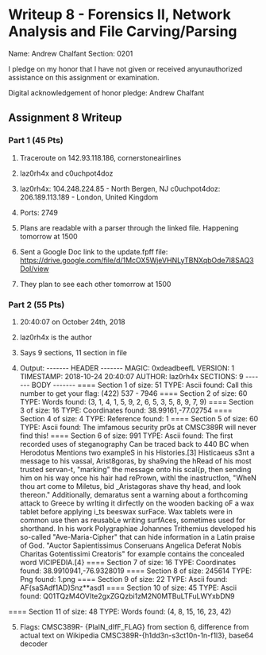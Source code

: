 Writeup 8 - Forensics II, Network Analysis and File Carving/Parsing
=====

Name: Andrew Chalfant
Section: 0201

I pledge on my honor that I have not given or received anyunauthorized assistance on this assignment or examination.

Digital acknowledgement of honor pledge: Andrew Chalfant

## Assignment 8 Writeup

### Part 1 (45 Pts)
1. Traceroute on 142.93.118.186, cornerstoneairlines

2. laz0rh4x and c0uchpot4doz

3. laz0rh4x: 104.248.224.85 - North Bergen, NJ
   c0uchpot4doz: 206.189.113.189 - London, United Kingdom

4. Ports: 2749

5. Plans are readable with a parser through the linked file. Happening tomorrow at 1500

6. Sent a Google Doc link to the update.fpff file: 
https://drive.google.com/file/d/1McOX5WjeVHNLyTBNXqbOde7l8SAQ3DoI/view

7. They plan to see each other tomorrow at 1500

### Part 2 (55 Pts)

1. 20:40:07 on October 24th, 2018

2. laz0rh4x is the author

3. Says 9 sections, 11 section in file

4. Output:
------- HEADER -------
MAGIC: 0xdeadbeefL
VERSION: 1
TIMESTAMP: 2018-10-24 20:40:07
AUTHOR: laz0rh4x
SECTIONS: 9
-------  BODY  -------
====
Section 1 of size: 51
TYPE: Ascii found: Call this number to get your flag: (422) 537 - 7946
====
Section 2 of size: 60
TYPE: Words found: 
(3, 1, 4, 1, 5, 9, 2, 6, 5, 3, 5, 8, 9, 7, 9)
====
Section 3 of size: 16
TYPE: Coordinates found: 38.99161,-77.02754
====
Section 4 of size: 4
TYPE: Reference found: 1
====
Section 5 of size: 60
TYPE: Ascii found: The imfamous security pr0s at CMSC389R will never find this!
====
Section 6 of size: 991
TYPE: Ascii found: The first recorded uses of steganography Can be traced back to 440 BC when Herodotus Mentions two exampleS in his Histories.[3] Histicaeus s3nt a message to his vassal, Arist8goras, by sha9ving the hRead of his most trusted servan-t, "marking" the message onto his scal{p, then sending him on his way once his hair had rePrown, withl the inastructIon, "WheN thou art come to Miletus, bid _Aristagoras shave thy head, and look thereon." Additionally, demaratus sent a warning about a forthcoming attack to Greece by wrIting it dirfectly on the wooden backing oF a wax tablet before applying i_ts beeswax surFace. Wax tablets were in common use then as reusabLe writing surfAces, sometimes used for shorthand. In his work Polygraphiae Johannes Trithemius developed his so-called "Ave-Maria-Cipher" that can hide information in a Latin praise of God. "Auctor Sapientissimus Conseruans Angelica Deferat Nobis Charitas Gotentissimi Creatoris" for example contains the concealed word VICIPEDIA.[4}
====
Section 7 of size: 16
TYPE: Coordinates found: 38.9910941,-76.9328019
====
Section 8 of size: 245614
TYPE: Png found: 1.png
====
Section 9 of size: 22
TYPE: Ascii found: AF(saSAdf1AD)Snz**asd1
====
Section 10 of size: 45
TYPE: Ascii found: Q01TQzM4OVIte2gxZGQzbi1zM2N0MTBuLTFuLWYxbDN9

====
Section 11 of size: 48
TYPE: Words found: 
(4, 8, 15, 16, 23, 42)

5. Flags:
CMSC389R- {PlaIN_dIfF_FLAG} from section 6, difference from actual text on Wikipedia
CMSC389R-{h1dd3n-s3ct10n-1n-f1l3}, base64 decoder
